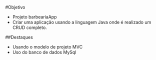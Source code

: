#Objetivo

- Projeto barbeariaApp
- Criar uma aplicação usando a linguagem Java onde é realizado um CRUD completo.

##Destaques

- Usando o modelo de projeto MVC
- Uso do banco de dados MySql
